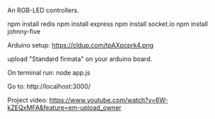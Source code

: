 An RGB-LED controllers.

npm install redis 
npm install express
npm install socket.io
npm install johnny-five



Arduino setup:
https://cldup.com/tpAXpcprk4.png

upload "Standard firmata" on your arduino board. 


On terminal run: node app.js


Go to: http://localhost:3000/



Project video:
https://www.youtube.com/watch?v=6W-kZEQxMFA&feature=em-upload_owner
